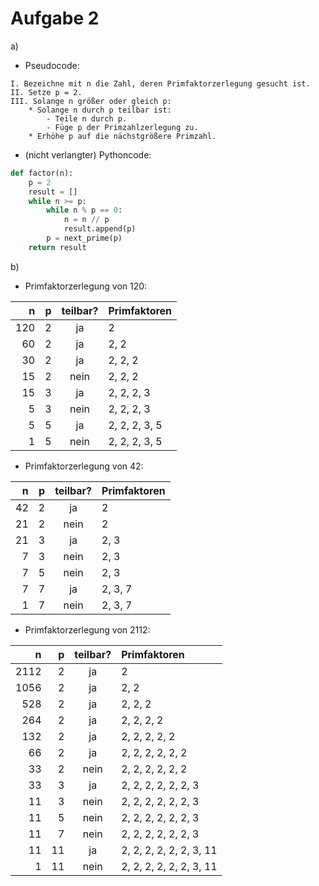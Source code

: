 # Aufgabe 2

a) 
* Pseudocode:

```
I. Bezeichne mit n die Zahl, deren Primfaktorzerlegung gesucht ist.
II. Setze p = 2.
III. Solange n größer oder gleich p:
    * Solange n durch p teilbar ist:
        - Teile n durch p.
        - Füge p der Primzahlzerlegung zu.
    * Erhöhe p auf die nächstgrößere Primzahl.
```
* (nicht verlangter) Pythoncode:

```python
def factor(n):
    p = 2
    result = []
    while n >= p:
        while n % p == 0:
            n = n // p
            result.append(p)
        p = next_prime(p)
    return result
```

b)
* Primfaktorzerlegung von 120: 

| n | p | teilbar? | Primfaktoren |
|---:|---:|:---:|:---|
| 120 | 2 | ja | 2 |
| 60 | 2 | ja | 2, 2 |
| 30 | 2 | ja | 2, 2, 2 |
| 15 | 2 | nein | 2, 2, 2 |
| 15 | 3 | ja | 2, 2, 2, 3 |
| 5 | 3 | nein | 2, 2, 2, 3 |
| 5 | 5 | ja | 2, 2, 2, 3, 5 |
| 1 | 5 | nein | 2, 2, 2, 3, 5 |

* Primfaktorzerlegung von 42:

| n | p | teilbar? | Primfaktoren |
|---:|---:|:---:|:---|
| 42 | 2 | ja | 2 |
| 21 | 2 | nein | 2 |
| 21 | 3 | ja | 2, 3 |
| 7 | 3 | nein | 2, 3 |
| 7 | 5 | nein | 2, 3 |
| 7 | 7 | ja | 2, 3, 7 |
| 1 | 7 | nein | 2, 3, 7 |

* Primfaktorzerlegung von 2112:

| n | p | teilbar? | Primfaktoren |
|---:|---:|:---:|:---|
| 2112 | 2 | ja | 2 |
| 1056 | 2 | ja | 2, 2 |
| 528 | 2 | ja | 2, 2, 2 |
| 264 | 2 | ja | 2, 2, 2, 2 |
| 132 | 2 | ja | 2, 2, 2, 2, 2 |
| 66 | 2 | ja | 2, 2, 2, 2, 2, 2 |
| 33 | 2 | nein | 2, 2, 2, 2, 2, 2 |
| 33 | 3 | ja | 2, 2, 2, 2, 2, 2, 3 |
| 11 | 3 | nein | 2, 2, 2, 2, 2, 2, 3 |
| 11 | 5 | nein | 2, 2, 2, 2, 2, 2, 3 |
| 11 | 7 | nein | 2, 2, 2, 2, 2, 2, 3 |
| 11 | 11 | ja | 2, 2, 2, 2, 2, 2, 3, 11|
| 1  | 11 | nein | 2, 2, 2, 2, 2, 2, 3, 11 |